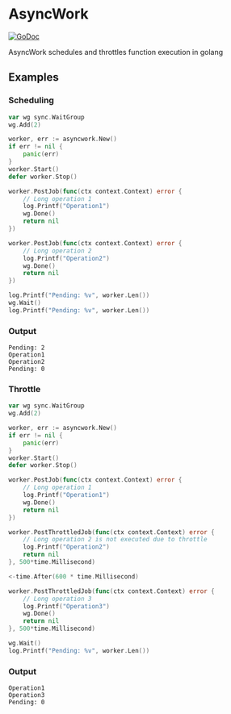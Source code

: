 # AsyncWork

[![GoDoc](https://godoc.org/github.com/GustavoKatel/AsyncWork?status.svg)](https://godoc.org/github.com/GustavoKatel/AsyncWork)

AsyncWork schedules and throttles function execution in golang

## Examples

### Scheduling
```go
var wg sync.WaitGroup
wg.Add(2)

worker, err := asyncwork.New()
if err != nil {
	panic(err)
}
worker.Start()
defer worker.Stop()

worker.PostJob(func(ctx context.Context) error {
	// Long operation 1
	log.Printf("Operation1")
	wg.Done()
	return nil
})

worker.PostJob(func(ctx context.Context) error {
	// Long operation 2
	log.Printf("Operation2")
	wg.Done()
	return nil
})

log.Printf("Pending: %v", worker.Len())
wg.Wait()
log.Printf("Pending: %v", worker.Len())
```

### Output
```
Pending: 2
Operation1
Operation2
Pending: 0
```

### Throttle
```go
var wg sync.WaitGroup
wg.Add(2)

worker, err := asyncwork.New()
if err != nil {
	panic(err)
}
worker.Start()
defer worker.Stop()

worker.PostJob(func(ctx context.Context) error {
	// Long operation 1
	log.Printf("Operation1")
	wg.Done()
	return nil
})

worker.PostThrottledJob(func(ctx context.Context) error {
	// Long operation 2 is not executed due to throttle
	log.Printf("Operation2")
	return nil
}, 500*time.Millisecond)

<-time.After(600 * time.Millisecond)

worker.PostThrottledJob(func(ctx context.Context) error {
	// Long operation 3
	log.Printf("Operation3")
	wg.Done()
	return nil
}, 500*time.Millisecond)

wg.Wait()
log.Printf("Pending: %v", worker.Len())
```

### Output
```
Operation1
Operation3
Pending: 0
```